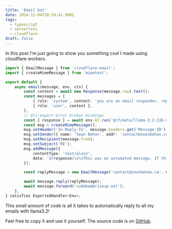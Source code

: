 ```yaml
---
title: 'Email bot'
date: 2024-12-04T20:29:41.990Z
tags:
  - typescript
  - serverless
  - cloudflare
draft: false
---
```


In this post I'm just going to show you something cool I made using cloudflare workers.

```typescript
import { EmailMessage } from 'cloudflare:email';
import { createMimeMessage } from 'mimetext';

export default {
	async email(message, env, ctx) {
		const content = await new Response(message.raw).text();
		const messages = [
			{ role: 'system', content: 'you are an email responder, reply to the given message' },
			{ role: 'user', content },
		];
		// @ts-expect-error broken bindings
		const { response } = await env.AI.run('@cf/meta/llama-3.2-11b-vision-instruct', { messages });
		const msg = createMimeMessage();
		msg.setHeader('In-Reply-To', message.headers.get('Message-ID') as string);
		msg.setSender({ name: 'Sean Behan', addr: 'contact@seanbehan.ca' });
		msg.setRecipient(message.from);
		msg.setSubject('RE');
		msg.addMessage({
			contentType: 'text/plain',
			data: `${response}\n\nThis was an automated message. If this is urgent, message Sean on Telegram https://t.me/codebam`,
		});

		const replyMessage = new EmailMessage('contact@seanbehan.ca', message.from, msg.asRaw());

		await message.reply(replyMessage);
		await message.forward('codebam@riseup.net');
	},
} satisfies ExportedHandler<Env>;
```

This small amount of code is all it takes to automatically reply to all my emails with llama3.2!

Feel free to copy it and use it yourself. The source code is on [GitHub](https://github.com/codebam/email-bot).
